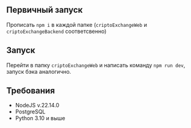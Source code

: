 ## Первичный запуск

Прописать `npm i` в каждой папке (`criptoExchangeWeb` и `criptoExchangeBackend` соответсвенно)

## Запуск 

Перейти в папку `criptoExchangeWeb` и написать команду `npm run dev`, запуск бэка аналогично.

## Требования

* NodeJS v.22.14.0
* PostgreSQL
* Python 3.10 и выше
